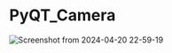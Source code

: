 # PyQT_Camera
![Screenshot from 2024-04-20 22-59-19](https://github.com/okotak99/PyQT_Camera/assets/157962186/763e59eb-6823-4169-adff-7ff7b941b720)
